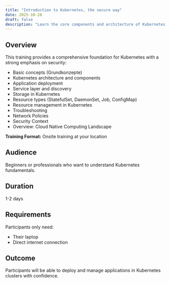```yaml
---
title: "Introduction to Kubernetes, the secure way"
date: 2025-10-20
draft: false
description: "Learn the core components and architecture of Kubernetes with security-focused hands-on labs."
---
```


## Overview

This training provides a comprehensive foundation for Kubernetes with a strong emphasis on security:

- Basic concepts (Grundkonzepte)
- Kubernetes architecture and components
- Application deployment
- Service layer and discovery
- Storage in Kubernetes
- Resource types (StatefulSet, DaemonSet, Job, ConfigMap)
- Resource management in Kubernetes
- Troubleshooting
- Network Policies
- Security Context
- Overview: Cloud Native Computing Landscape

**Training Format:** Onsite training at your location  

## Audience

Beginners or professionals who want to understand Kubernetes fundamentals.

## Duration

1-2 days

## Requirements

Participants only need:
- Their laptop
- Direct internet connection

## Outcome

Participants will be able to deploy and manage applications in Kubernetes clusters with confidence.